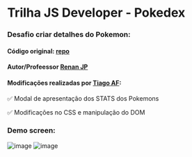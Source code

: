 # Trilha JS Developer - Pokedex

### Desafio criar detalhes do Pokemon:
#### Código original: [repo](https://github.com/digitalinnovationone/js-developer-pokedex)
#### Autor/Profeessor [Renan JP](https://github.com/RenanJPaula)

#### Modificações realizadas por [Tiago AF](https://github.com/tiagoarrfon):
:white_check_mark: Modal de apresentação dos STATS dos Pokemons

:white_check_mark: Modificações no CSS e manipulação do DOM


### Demo screen:
![image](https://user-images.githubusercontent.com/104157123/202914061-77ff8404-5c0b-4e36-96e6-15623a565da1.png)
![image](https://user-images.githubusercontent.com/104157123/202914136-e9517388-9a9b-49fe-a5cd-f1f41d283fc4.png)
